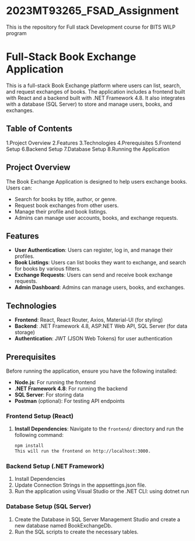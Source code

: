 # 2023MT93265_FSAD_Assignment
This is the repository for Full stack Development course for BITS WILP program
# Full-Stack Book Exchange Application
This is a full-stack Book Exchange platform where users can list, search, and request exchanges of books. The application includes a frontend built with React and a backend built with .NET Framework 4.8. It also integrates with a database (SQL Server) to store and manage users, books, and exchanges.

## Table of Contents
1.Project Overview
2.Features
3.Technologies
4.Prerequisites
5.Frontend Setup
6.Backend Setup
7.Database Setup
8.Running the Application

## Project Overview

The Book Exchange Application is designed to help users exchange books. Users can:
- Search for books by title, author, or genre.
- Request book exchanges from other users.
- Manage their profile and book listings.
- Admins can manage user accounts, books, and exchange requests.

## Features
- **User Authentication**: Users can register, log in, and manage their profiles.
- **Book Listings**: Users can list books they want to exchange, and search for books by various filters.
- **Exchange Requests**: Users can send and receive book exchange requests.
- **Admin Dashboard**: Admins can manage users, books, and exchanges.

## Technologies
- **Frontend**: React, React Router, Axios, Material-UI (for styling)
- **Backend**: .NET Framework 4.8, ASP.NET Web API, SQL Server (for data storage)
- **Authentication**: JWT (JSON Web Tokens) for user authentication

## Prerequisites

Before running the application, ensure you have the following installed:

- **Node.js**: For running the frontend
- **.NET Framework 4.8**: For running the backend
- **SQL Server**: For storing data
- **Postman** (optional): For testing API endpoints

### **Frontend Setup (React)**

1. **Install Dependencies**:
   Navigate to the `frontend/` directory and run the following command:
   ```bash
   npm install
   This will run the frontend on http://localhost:3000.

### **Backend Setup (.NET Framework)**
1. Install Dependencies
2. Update Connection Strings in the appsettings.json file.
3. Run the application using Visual Studio or the .NET CLI: using dotnet run

### **Database Setup (SQL Server)**
1. Create the Database in SQL Server Management Studio and create a new database named BookExchangeDb.
2. Run the SQL scripts to create the necessary tables.
